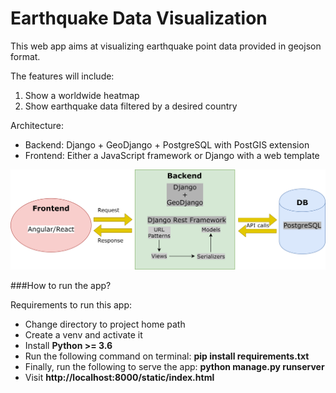 # Earthquake Data Visualization

This web app aims at visualizing earthquake point data provided in geojson format.

The features will include:
1. Show a worldwide heatmap
2. Show earthquake data filtered by a desired country

Architecture:
- Backend: Django + GeoDjango + PostgreSQL with PostGIS extension
- Frontend: Either a JavaScript framework or Django with a web template

![Web app architecture](diagram.png)

###How to run the app?

Requirements to run this app:
   - Change directory to project home path
   - Create a venv and activate it
   - Install **Python >= 3.6**
   - Run the following command on terminal: **pip install requirements.txt**
   - Finally, run the following to serve the app: **python manage.py runserver**
   - Visit **http://localhost:8000/static/index.html**

